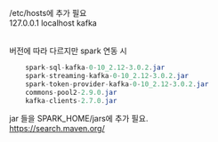 /etc/hosts에 추가 필요 </br>
127.0.0.1 localhost kafka </br></br>

버전에 따라 다르지만 spark 연동 시 </br>
```java
    spark-sql-kafka-0-10_2.12-3.0.2.jar
    spark-streaming-kafka-0-10_2.12-3.0.2.jar
    spark-token-provider-kafka-0-10_2.12-3.0.2.jar
    commons-pool2-2.9.0.jar
    kafka-clients-2.7.0.jar
```
jar 들을 SPARK_HOME/jars에 추가 필요. </br>
https://search.maven.org/  </br>
